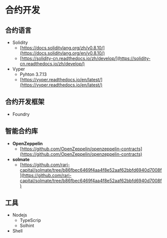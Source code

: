 # 合约开发

## 合约语言

- Solidity
    - [https://docs.soliditylang.org/zh/v0.8.10/](https://docs.soliditylang.org/en/v0.8.10/)
    - [https://solidity-cn.readthedocs.io/zh/develop/](https://solidity-cn.readthedocs.io/zh/develop/)
- Vyper
    - Pyhton 3.7.13
    - [https://vyper.readthedocs.io/en/latest/](https://vyper.readthedocs.io/en/latest/)

## 合约开发框架

- Foundry

## **智能合约库**

- **OpenZeppelin**
    - [https://github.com/OpenZeppelin/openzeppelin-contracts](https://github.com/OpenZeppelin/openzeppelin-contracts)
- ****solmate****
    - [https://github.com/rari-capital/solmate/tree/b86fbec6469f4aa4f8e52aaf62bbfd6940d7008f](https://github.com/rari-capital/solmate/tree/b86fbec6469f4aa4f8e52aaf62bbfd6940d7008f)

## 工具

- Nodejs
    - TypeScrip
    - Solhint
- Shell